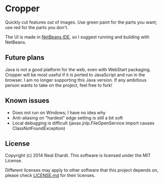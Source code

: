 Cropper
=======

Quickly cut features out of images.  Use green paint for the parts you want; use red for the parts you don't.


The UI is made in [NetBeans IDE](https://netbeans.org), so I suggest running and building with NetBeans.

## Future plans

Java is not a good platform for the web, even with WebStart packaging.  Cropper will be most useful if it is ported to JavaScript and run in the browser.  I am no longer supporting this Java version.  If any ambitious person wants to take on the project, feel free to fork!

## Known issues

* Does not run on Windows; I have no idea why
* Anti-aliasing on "hardest" edge setting is still a bit soft
* Local debugging is difficult (javax.jnlp.FileOpenService import causes ClassNotFoundException)

## License

Copyright (c) 2014 Neal Ehardt. This software is licensed under the MIT License.

Different licenses may apply to other software that this project depends on, please check [LICENSE.md](https://github.com/NealEhardt/cropper/blob/master/LICENSE.md) for their licenses.
